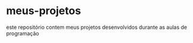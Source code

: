 # meus-projetos
este repositório contem meus projetos desenvolvidos durante as aulas de programação
